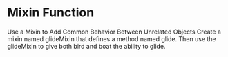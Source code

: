 # Mixin Function

Use a Mixin to Add Common Behavior Between Unrelated Objects
Create a mixin named glideMixin that defines a method named glide. Then use the glideMixin to give both bird and boat the ability to glide.

